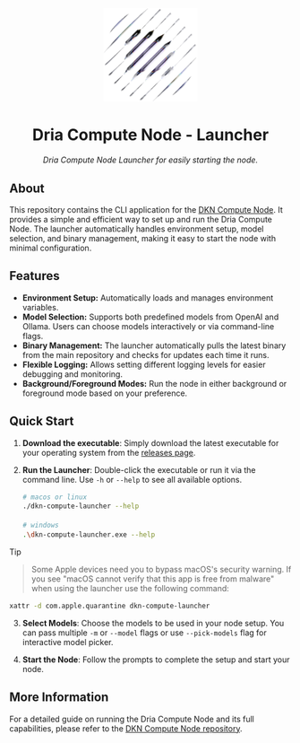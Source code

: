 <p align="center">
  <img src="https://raw.githubusercontent.com/firstbatchxyz/.github/refs/heads/master/branding/dria-logo-square.svg" alt="logo" width="168">
</p>

<h1 align="center">
  Dria Compute Node - Launcher
</h1>
<p align="center">
  <i>Dria Compute Node Launcher for easily starting the node.</i>
</p>

## About

This repository contains the CLI application for the [DKN Compute Node](https://github.com/firstbatchxyz/dkn-compute-node). It provides a simple and efficient way to set up and run the Dria Compute Node. The launcher automatically handles environment setup, model selection, and binary management, making it easy to start the node with minimal configuration.

## Features

- **Environment Setup:** Automatically loads and manages environment variables.
- **Model Selection:** Supports both predefined models from OpenAI and Ollama. Users can choose models interactively or via command-line flags.
- **Binary Management:** The launcher automatically pulls the latest binary from the main repository and checks for updates each time it runs.
- **Flexible Logging:** Allows setting different logging levels for easier debugging and monitoring.
- **Background/Foreground Modes:** Run the node in either background or foreground mode based on your preference.

## Quick Start

1. **Download the executable**: Simply download the latest executable for your operating system from the [releases page](https://github.com/firstbatchxyz/dkn-compute-launcher/releases/tag/v0.0.1).

2. **Run the Launcher**: Double-click the executable or run it via the command line. Use `-h` or `--help` to see all available options.

   ```sh
   # macos or linux
   ./dkn-compute-launcher --help

   # windows
   .\dkn-compute-launcher.exe --help
   ```

> [!TIP]
>
> > Some Apple devices need you to bypass macOS's security warning. If you see "macOS cannot verify that this app is free from malware" when using the launcher use the following command:
>
> ```sh
> xattr -d com.apple.quarantine dkn-compute-launcher
> ```


3. **Select Models**: Choose the models to be used in your node setup. You can pass multiple `-m` or `--model` flags or use `--pick-models` flag for interactive model picker.

4. **Start the Node**: Follow the prompts to complete the setup and start your node.

## More Information

For a detailed guide on running the Dria Compute Node and its full capabilities, please refer to the [DKN Compute Node repository](https://github.com/firstbatchxyz/dkn-compute-node/blob/master/docs/NODE_GUIDE.md).
